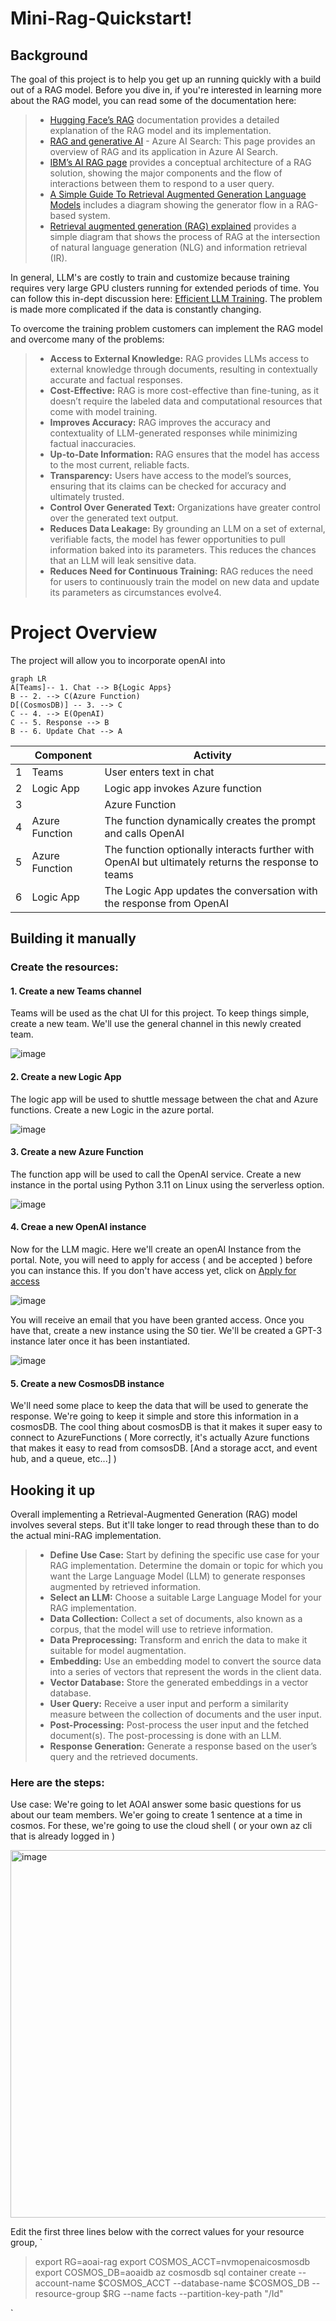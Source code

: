 # Mini-Rag-Quickstart!

## Background

The goal of this project is to help you get up an running quickly with a build out of a RAG model. Before you dive in, if you're interested in learning more about the RAG model, you can read some of the documentation here:

> - [Hugging Face’s RAG](https://huggingface.co/docs/transformers/model_doc/rag)  documentation provides a detailed explanation of the RAG model and its implementation.
> - [RAG and generative AI](https://learn.microsoft.com/en-us/azure/search/retrieval-augmented-generation-overview) - Azure AI Search: This page provides an overview of RAG and its application in Azure AI Search.
> - [IBM’s AI RAG page](https://www.ibm.com/architectures/hybrid/genai-rag) provides a conceptual architecture of a RAG solution, showing the major components and the flow of interactions between them to respond to a user query.
> - [A Simple Guide To Retrieval Augmented Generation Language Models](https://www.smashingmagazine.com/2024/01/guide-retrieval-augmented-generation-language-models/) includes a diagram showing the generator flow in a RAG-based system.
> - [Retrieval augmented generation (RAG) explained](https://www.superannotate.com/blog/rag-explained) provides a simple diagram that shows the process of RAG at the intersection of natural language generation (NLG) and information retrieval (IR).

In general, LLM's are costly to train and customize because training requires very large GPU clusters running for extended periods of time. You can follow this in-dept discussion here:  [Efficient LLM Training](https://arxiv.org/pdf/2104.04473.pdf). The problem is made more complicated if the data is constantly changing.

To overcome the training problem customers can implement the RAG model and overcome many of the problems: 

> - **Access to External Knowledge:** RAG provides LLMs access to external knowledge through documents, resulting in contextually accurate and factual responses.
> - **Cost-Effective:** RAG is more cost-effective than fine-tuning, as it doesn’t require the labeled data and computational resources that come with model training.
> - **Improves Accuracy:** RAG improves the accuracy and contextuality of LLM-generated responses while minimizing factual inaccuracies.
> - **Up-to-Date Information:** RAG ensures that the model has access to the most current, reliable facts.
> - **Transparency:** Users have access to the model’s sources, ensuring that its claims can be checked for accuracy and ultimately trusted.
> - **Control Over Generated Text:** Organizations have greater control over the generated text output.
> - **Reduces Data Leakage:** By grounding an LLM on a set of external, verifiable facts, the model has fewer opportunities to pull information baked into its parameters. This reduces the chances that an LLM will leak sensitive data.
> - **Reduces Need for Continuous Training:** RAG reduces the need for users to continuously train the model on new data and update its parameters as circumstances evolve4.

# Project Overview

The project will allow you to incorporate openAI into 

```mermaid
graph LR
A[Teams]-- 1. Chat --> B{Logic Apps}
B -- 2. --> C(Azure Function)
D[(CosmosDB)] -- 3. --> C
C -- 4. --> E(OpenAI)
C -- 5. Response --> B
B -- 6. Update Chat --> A 
```

|    | Component | Activity |
|----|-----------|----------|
| 1    | Teams     | User enters text in chat|
| 2  |  Logic App | Logic app invokes Azure function |
| 3|| Azure Function | Functions reads contents from cosmosDB |
| 4| Azure Function  | The function dynamically creates the prompt and calls OpenAI |
| 5| Azure Function | The function optionally interacts further with OpenAI but ultimately returns the response to teams  |
|6 | Logic App | The Logic App updates the conversation with the response from OpenAI |

## Building it manually
### Create the resources:
#### 1. Create a new Teams channel

Teams will be used as the chat UI for this project.  To keep things simple, create a new team.  We'll use the general channel in this newly created team.

![image](https://github.com/nagendramishr/mini-rag-quickstart/assets/81572024/3805c120-82af-48da-83aa-500f68f50dec)

#### 2. Create a new Logic App

The logic app will be used to shuttle message between the chat and Azure functions.  Create a new Logic in the azure portal.

![image](https://github.com/nagendramishr/mini-rag-quickstart/assets/81572024/6f5c2315-812f-417a-b1b2-3d82973125ab)

#### 3. Create a new Azure Function

The function app will be used to call the OpenAI service.  Create a new instance in the portal using Python 3.11 on Linux using the serverless option.

![image](https://github.com/nagendramishr/mini-rag-quickstart/assets/81572024/fd2c9000-aff1-434b-835c-a3f836e272e2)

#### 4. Creae a new OpenAI instance 

Now for the LLM magic.  Here we'll create an openAI Instance from the portal.  Note, you will need to apply for access  ( and be accepted ) before you can instance this.  If you don't have access yet, click on [Apply for access](https://azure.microsoft.com/en-us/products/ai-services/openai-service)

![image](https://github.com/nagendramishr/mini-rag-quickstart/assets/81572024/83126828-2798-4e98-8889-a39faafa4470)

You will receive an email that you have been granted access.  Once you have that, create a new instance using the S0 tier.  We'll be created a GPT-3 instance later once it has been instantiated.

![image](https://github.com/nagendramishr/mini-rag-quickstart/assets/81572024/d03ef280-afa1-485e-9833-13f60ada2578)

#### 5. Create a new CosmosDB instance

We'll need some place to keep the data that will be used to generate the response.  We're going to keep it simple and store this information in a cosmosDB.  The cool thing about cosmosDB is that it makes it super easy to connect to AzureFunctions ( More correctly, it's actually Azure functions that makes it easy to read from comsosDB. [And a storage acct, and event hub, and a queue, etc...] )

## Hooking it up

Overall implementing a Retrieval-Augmented Generation (RAG) model involves several steps.  But it'll take longer to read through these than to do the actual mini-RAG implementation.

> - **Define Use Case:** Start by defining the specific use case for your RAG implementation. Determine the domain or topic for which you want the Large Language Model (LLM) to generate responses augmented by retrieved information.
> - **Select an LLM:** Choose a suitable Large Language Model for your RAG implementation.
> - **Data Collection:** Collect a set of documents, also known as a corpus, that the model will use to retrieve information.
> - **Data Preprocessing:** Transform and enrich the data to make it suitable for model augmentation.
> - **Embedding:** Use an embedding model to convert the source data into a series of vectors that represent the words in the client data.
> - **Vector Database:** Store the generated embeddings in a vector database.
> - **User Query:** Receive a user input and perform a similarity measure between the collection of documents and the user input.
> - **Post-Processing:** Post-process the user input and the fetched document(s). The post-processing is done with an LLM.
> - **Response Generation:** Generate a response based on the user’s query and the retrieved documents.

### Here are the steps:

Use case: We're going to let AOAI answer some basic questions for us about our team members.  We'er going to create 1 sentence at a time in cosmos.
For these, we're going to use the cloud shell ( or your own az cli that is already logged in )

<img width="588" alt="image" src="https://github.com/nagendramishr/mini-rag-quickstart/assets/81572024/b138de44-5a73-442e-9c95-dca6b7890e12">

Edit the first three lines below with the correct values for your resource group, 
`
> export RG=aoai-rag
> export COSMOS_ACCT=nvmopenaicosmosdb
> export COSMOS_DB=aoaidb
az cosmosdb sql container create --account-name $COSMOS_ACCT --database-name $COSMOS_DB --resource-group $RG --name facts --partition-key-path "/Id"

`

